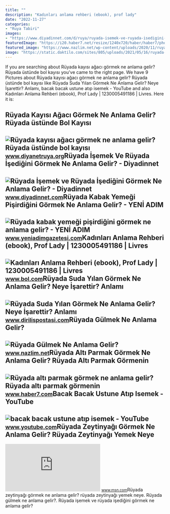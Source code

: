 ```yaml
---
title: ""
description: "Kadınları anlama rehberi (ebook), prof lady"
date: "2022-11-27"
categories:
- "Ruya Tabiri"
images:
- "https://www.diyadinnet.com/d/ruya/ruyada-isemek-ve-ruyada-isedigini-gormek-ne-anlama-gelir-5491.jpg"
featuredImage: "https://i20.haber7.net/resize/1240x720/haber/haber7/photos/2018/04/ruyada_alti_parmak_gormek_ne_anlama_gelir_ruyada_alti_parmaginin_oldugunu_gormek_nasil_yorumlanir_1516696622_8844.PNG"
featured_image: "https://www.nazlim.net/wp-content/uploads/2020/11/ruyada-gulmek-ne-anlama-gelir.jpg"
image: "https://static.daktilo.com/sites/805/uploads/2021/05/16/ruyada-suda-yilan-gormek-ne-anlama-gelir1.jpg"
---
```


If you are searching about Rüyada kayısı ağacı görmek ne anlama gelir? Rüyada üstünde bol kayısı you've came to the right page. We have 9 Pictures about Rüyada kayısı ağacı görmek ne anlama gelir? Rüyada üstünde bol kayısı like Rüyada Suda Yılan Görmek Ne Anlama Gelir? Neye İşarettir? Anlamı, bacak bacak ustune atıp isemek - YouTube and also Kadınları Anlama Rehberi (ebook), Prof Lady | 1230005491186 | Livres. Here it is:

Rüyada Kayısı Ağacı Görmek Ne Anlama Gelir? Rüyada üstünde Bol Kayısı
---------------------------------------------------------------------

 ![Rüyada kayısı ağacı görmek ne anlama gelir? Rüyada üstünde bol kayısı](https://www.diyanetruya.org/wp-content/uploads/2023/07/Ruyada-kayisi-agaci-gormek-ne-anlama-gelir-Ruyada-ustunde-bol-780x470.jpg) <small>www.diyanetruya.org</small>Rüyada İşemek Ve Rüyada İşediğini Görmek Ne Anlama Gelir? - Diyadinnet
----------------------------------------------------------------------

 ![Rüyada İşemek ve Rüyada İşediğini Görmek Ne Anlama Gelir? - Diyadinnet](https://www.diyadinnet.com/d/ruya/ruyada-isemek-ve-ruyada-isedigini-gormek-ne-anlama-gelir-5491.jpg) <small>www.diyadinnet.com</small>Rüyada Kabak Yemeği Pişirdiğini Görmek Ne Anlama Gelir? - YENİ ADIM
-------------------------------------------------------------------

 ![Rüyada kabak yemeği pişirdiğini görmek ne anlama gelir? - YENİ ADIM](https://yeniadimgazetesicom.teimg.com/yeniadimgazetesi-com/uploads/2023/06/bol-lezzetli-kiymali-kabak-yemegi-tarifi-500x450.jpg) <small>www.yeniadimgazetesi.com</small>Kadınları Anlama Rehberi (ebook), Prof Lady | 1230005491186 | Livres
--------------------------------------------------------------------

 ![Kadınları Anlama Rehberi (ebook), Prof Lady | 1230005491186 | Livres](https://media.s-bol.com/j5MOMqvyBXgz/k8AY155/525x840.jpg) <small>www.bol.com</small>Rüyada Suda Yılan Görmek Ne Anlama Gelir? Neye İşarettir? Anlamı
----------------------------------------------------------------

 ![Rüyada Suda Yılan Görmek Ne Anlama Gelir? Neye İşarettir? Anlamı](https://static.daktilo.com/sites/805/uploads/2021/05/16/ruyada-suda-yilan-gormek-ne-anlama-gelir1.jpg) <small>www.dirilispostasi.com</small>Rüyada Gülmek Ne Anlama Gelir?
------------------------------

 ![Rüyada Gülmek Ne Anlama Gelir?](https://www.nazlim.net/wp-content/uploads/2020/11/ruyada-gulmek-ne-anlama-gelir.jpg) <small>www.nazlim.net</small>Rüyada Altı Parmak Görmek Ne Anlama Gelir? Rüyada Altı Parmak Görmenin
----------------------------------------------------------------------

 ![Rüyada altı parmak görmek ne anlama gelir? Rüyada altı parmak görmenin](https://i20.haber7.net/resize/1240x720/haber/haber7/photos/2018/04/ruyada_alti_parmak_gormek_ne_anlama_gelir_ruyada_alti_parmaginin_oldugunu_gormek_nasil_yorumlanir_1516696622_8844.PNG) <small>www.haber7.com</small>Bacak Bacak Ustune Atıp Isemek - YouTube
----------------------------------------

 ![bacak bacak ustune atıp isemek - YouTube](https://i.ytimg.com/vi/yoeIVcXwWis/maxresdefault.jpg?sqp=-oaymwEmCIAKENAF8quKqQMa8AEB-AH-CYAC0AWKAgwIABABGCogMyh_MA8=&rs=AOn4CLAX2Z3D89F3UIxEELVDeRxk3ympww) <small>www.youtube.com</small>Rüyada Zeytinyağı Görmek Ne Anlama Gelir? Rüyada Zeytinyağı Yemek Neye
----------------------------------------------------------------------

 ![Rüyada Zeytinyağı Görmek Ne Anlama Gelir? Rüyada Zeytinyağı Yemek Neye](https://img-s-msn-com.akamaized.net/tenant/amp/entityid/AA1eWxi7.img) <small>www.msn.com</small>Rüyada zeytinyağı görmek ne anlama gelir? rüyada zeytinyağı yemek neye. Rüyada gülmek ne anlama gelir?. Rüyada i̇şemek ve rüyada i̇şediğini görmek ne anlama gelir?
